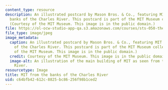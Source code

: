 ```yaml
---
content_type: resource
description: An illustrated postcard by Mason Bros. & Co., featuring MIT from the
  banks of the Charles River. This postcard is part of the MIT Museum collections.
  (Courtesy of the MIT Museum. This image is in the public domain.)
file: https://ol-ocw-studio-app-qa.s3.amazonaws.com/courses/sts-050-the-history-of-mit-spring-2016/c64bfb42612c8825bc86256f98b1ced2_STS-050S16.jpg
file_type: image/jpeg
image_metadata:
  caption: An illustrated postcard by Mason Bros. & Co., featuring MIT from the banks
    of the Charles River. This postcard is part of the MIT Museum collections. (Courtesy
    of the MIT Museum. This image is in the public domain.)
  credit: Courtesy of the MIT Museum. This image is in the public domain.
  image-alt: An illustration of the main building of MIT as seen from the Charles
    River.
resourcetype: Image
title: MIT from the banks of the Charles River
uid: c64bfb42-612c-8825-bc86-256f98b1ced2
---
```

